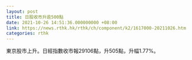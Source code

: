 ```yaml
---
layout: post
title: 日股收市升逾500點
date: 2021-10-26 14:51:36.000000000 +08:00
link: https://news.rthk.hk/rthk/ch/component/k2/1617000-20211026.htm
categories: rthk
---
```


東京股市上升。日經指數收市報29106點，升505點，升幅1.77%。
